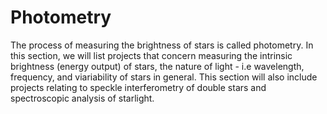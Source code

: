 # Photometry
The process of measuring the  brightness of stars is called photometry.  In this section, we will list projects that concern measuring the intrinsic brightness (energy output) of stars, the nature of light - i.e wavelength, frequency, and viariability of stars in general.  This section will also include projects relating to speckle interferometry of double stars and spectroscopic analysis of starlight.
